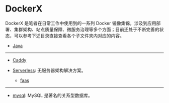# DockerX

DockerX 是笔者在日常工作中使用到的一系列 Docker 镜像集锦，涉及到应用部署、集群架构、站点质量保障、微服务治理等多个方面；目前还处于不断完善的状态，可以参考下述目录直接查看各个子文件夹内对应的内容。

* [Java](./java)

***

* [Caddy](./caddy)

* [Serverless](./serverless): 无服务器架构解决方案。

    * [faas](./serverless/faas)

***

* [mysql](./mysql): MySQL 是著名的关系型数据库。